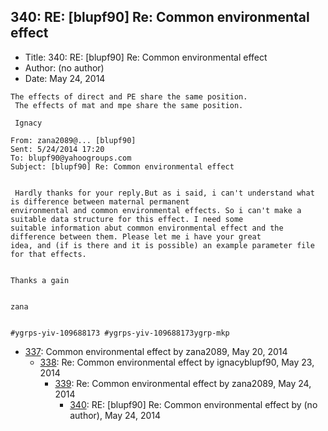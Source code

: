 ## 340: RE: [blupf90] Re: Common environmental effect

- Title: 340: RE: [blupf90] Re: Common environmental effect
- Author: (no author)
- Date: May 24, 2014
```
The effects of direct and PE share the same position.
 The effects of mat and mpe share the same position.

 Ignacy

From: zana2089@... [blupf90]
Sent: ‎5/‎24/‎2014 17:20
To: blupf90@yahoogroups.com
Subject: [blupf90] Re: Common environmental effect


 Hardly thanks for your reply.But as i said, i can't understand what is difference between maternal permanent
environmental and common environmental effects. So i can't make a suitable data structure for this effect. I need some
suitable information abut common environmental effect and the difference between them. Please let me i have your great
idea, and (if is there and it is possible) an example parameter file for that effects.


Thanks a gain


zana


#ygrps-yiv-109688173 #ygrps-yiv-109688173ygrp-mkp

```

- [337](0337.md): Common environmental effect by zana2089, May 20, 2014
    - [338](0338.md): Re: Common environmental effect by ignacyblupf90, May 23, 2014
        - [339](0339.md): Re: Common environmental effect by zana2089, May 24, 2014
            - [340](0340.md): RE: [blupf90] Re: Common environmental effect by (no author), May 24, 2014
